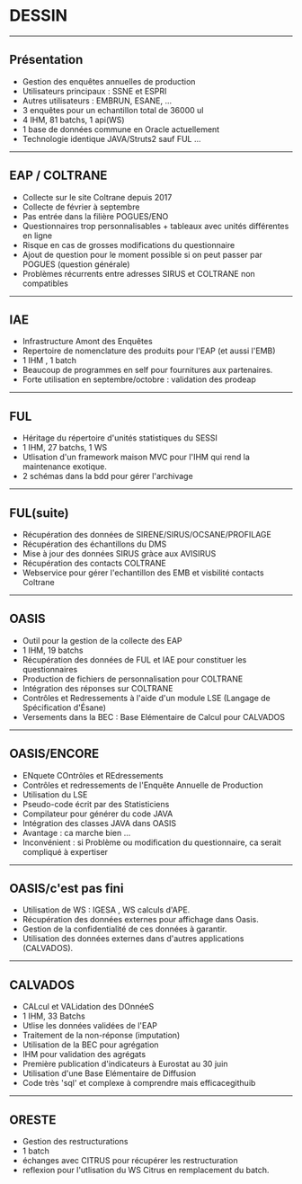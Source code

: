 # DESSIN

---

## Présentation

- Gestion des enquêtes annuelles de production 
- Utilisateurs principaux : SSNE et ESPRI
- Autres utilisateurs : EMBRUN, ESANE, ...
- 3 enquêtes pour un echantillon total de 36000 ul 
- 4 IHM, 81 batchs, 1 api(WS)
- 1 base de données commune en Oracle actuellement
- Technologie identique JAVA/Struts2 sauf FUL ...


---

## EAP / COLTRANE 

- Collecte sur le site Coltrane depuis 2017
- Collecte de février à septembre
- Pas entrée dans la filière POGUES/ENO 
- Questionnaires trop personnalisables + tableaux avec unités différentes en ligne
- Risque en cas de grosses modifications du questionnaire
- Ajout de question pour le moment possible si on peut passer par POGUES (question générale)
- Problèmes récurrents entre adresses SIRUS et COLTRANE non compatibles


---

## IAE

- Infrastructure Amont des Enquêtes
- Repertoire de nomenclature des produits pour l'EAP (et aussi l'EMB)
- 1 IHM , 1 batch
- Beaucoup de programmes en self pour fournitures aux partenaires.
- Forte utilisation en septembre/octobre : validation des prodeap

---

## FUL

- Héritage du répertoire d'unités statistiques du SESSI
- 1 IHM, 27 batchs, 1 WS
- Utlisation d'un framework maison MVC pour l'IHM qui rend la maintenance exotique.
- 2 schémas dans la bdd pour gérer l'archivage


---

## FUL(suite)

- Récupération des données de SIRENE/SIRUS/OCSANE/PROFILAGE
- Récupération des échantillons du DMS
- Mise à jour des données SIRUS gràce aux AVISIRUS
- Récupération des contacts COLTRANE 
- Webservice pour gérer l'echantillon des EMB et visbilité contacts Coltrane

---

## OASIS

- Outil pour la gestion de la collecte des EAP
- 1 IHM, 19 batchs
- Récupération des données de FUL et IAE pour constituer les questionnaires
- Production de fichiers de personnalisation pour COLTRANE
- Intégration des réponses sur COLTRANE
- Contrôles et Redressements à l'aide d'un module LSE (Langage de Spécification d'Ésane)
- Versements dans la BEC : Base Elémentaire de Calcul pour CALVADOS

---

## OASIS/ENCORE

- ENquete COntrôles et REdressements
- Contrôles et redressements de l'Enquête Annuelle de Production
- Utilisation du LSE
- Pseudo-code écrit par des Statisticiens
- Compilateur pour générer du code JAVA
- Intégration des classes JAVA dans OASIS
- Avantage : ca marche bien ...
- Inconvénient : si Problème ou modification du questionnaire, ca serait compliqué à expertiser

---

## OASIS/c'est pas fini 

- Utilisation de WS : IGESA , WS calculs d'APE.
- Récupération des données externes pour affichage dans Oasis.
- Gestion de la confidentialité de ces données à garantir.
- Utilisation des données externes dans d'autres applications (CALVADOS).


---

## CALVADOS

- CALcul et VALidation des DOnnéeS
- 1 IHM, 33 Batchs
- Utlise les données validées de l'EAP 
- Traitement de la non-réponse (imputation)
- Utilisation de la BEC pour agrégation
- IHM pour validation des agrégats
- Première publication d'indicateurs à Eurostat au 30 juin
- Utilisation d'une Base Elémentaire de Diffusion 
- Code très 'sql' et complexe à comprendre mais efficacegithuib



---

## ORESTE

- Gestion des restructurations
- 1 batch
- échanges avec CITRUS pour récupérer les restructuration
- reflexion pour l'utlisation du WS Citrus en remplacement du batch.
